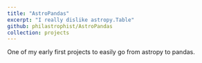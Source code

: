 ```yaml
---
title: "AstroPandas"
excerpt: "I really dislike astropy.Table"
github: philastrophist/AstroPandas
collection: projects
---
```

One of my early first projects to easily go from astropy to pandas.